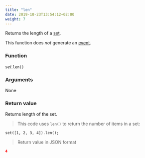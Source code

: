 ```yaml
---
title: "len"
date: 2019-10-23T13:54:12+02:00
weight: 7
---
```


Returns the length of a [set](..).

This function does *not* generate an [event](../../../events).

### Function

*set*.`len()`

### Arguments

None

### Return value

Returns length of the set.

> This code uses `len()` to return the number of items in a set:

```thingsdb,json_response
set([1, 2, 3, 4]).len();
```

> Return value in JSON format

```json
4
```
